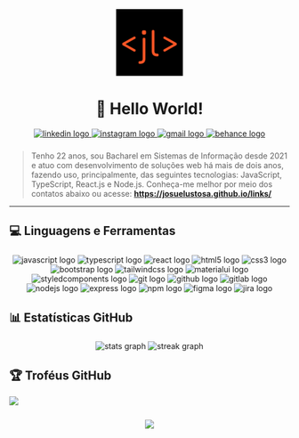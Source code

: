 <div align="center">
    <!-- <img src="logo-josue-lustosa.png" height="75" alt="Josué Lustosa Logo"/> -->
    <img src="favicon-josuelustosa.svg" height="120" alt="Josué Lustosa Logo"/>
</div>

<h1 align="center">👋 Hello World!</h1>

<div align="center">
  <a href="https://linkedin.com/in/josue-lustosa" target="_blank">
    <img src="https://img.shields.io/static/v1?message=LinkedIn&logo=linkedin&label=&color=0077B5&logoColor=white&labelColor=&style=for-the-badge" height="32" alt="linkedin logo"  />
  </a>
  <a href="https://instagram.com/josuelustosa" target="_blank">
    <img src="https://img.shields.io/static/v1?message=Instagram&logo=instagram&label=&color=E4405F&logoColor=white&labelColor=&style=for-the-badge" height="32" alt="instagram logo"  />
  </a>
  <a href="mailto:josuelustosa.job@gmail.com?subject=Ol%C3%A1,%20Josu%C3%A9%20Lustosa" target="_blank">
    <img src="https://img.shields.io/static/v1?message=Gmail&logo=gmail&label=&color=D14836&logoColor=white&labelColor=&style=for-the-badge" height="32" alt="gmail logo"  />
  </a>
  <a href="https://www.behance.net/josuelustosa" target="_blank">
    <img src="https://img.shields.io/static/v1?message=Behance&logo=behance&label=&color=1769ff&logoColor=white&labelColor=&style=for-the-badge" height="32" alt="behance logo"  />
  </a>
</div>

###

> Tenho 22 anos, sou Bacharel em Sistemas de Informação desde 2021 e atuo com desenvolvimento de soluções web há mais de dois anos, fazendo uso, principalmente, das seguintes tecnologias: JavaScript, TypeScript, React.js e Node.js. Conheça-me melhor por meio dos contatos abaixo ou acesse: **https://josuelustosa.github.io/links/**

<hr />

###

<h2 align="left">💻 Linguagens e Ferramentas</h2>

###

<div align="center">
    <img src="https://skillicons.dev/icons?i=js" height="36" alt="javascript logo"/>
    <img src="https://skillicons.dev/icons?i=ts" height="36" alt="typescript logo"/>
    <img src="https://skillicons.dev/icons?i=react" height="36" alt="react logo"/>
    <img src="https://skillicons.dev/icons?i=html" height="36" alt="html5 logo"/>
    <img src="https://skillicons.dev/icons?i=css" height="36" alt="css3 logo"/>
    <img src="https://skillicons.dev/icons?i=bootstrap" height="36" alt="bootstrap logo"/>
    <img src="https://skillicons.dev/icons?i=tailwind" height="36" alt="tailwindcss logo"/>
    <img src="https://skillicons.dev/icons?i=materialui" height="36" alt="materialui logo"/>
    <img src="https://skillicons.dev/icons?i=styledcomponents" height="36" alt="styledcomponents logo"/>
    <img src="https://skillicons.dev/icons?i=git" height="36" alt="git logo"/>
    <img src="https://skillicons.dev/icons?i=github" height="36" alt="github logo"/>
    <img src="https://skillicons.dev/icons?i=gitlab" height="36" alt="gitlab logo"/>
    <img src="https://cdn.jsdelivr.net/gh/devicons/devicon/icons/nodejs/nodejs-original.svg" height="36" alt="nodejs logo" title="Nodejs"/>
    <img src="https://skillicons.dev/icons?i=express" height="36" alt="express logo" title="Express"/>
    <img src="https://cdn.simpleicons.org/npm/CB3837" height="36" alt="npm logo" title="NPM"/>
    <img src="https://skillicons.dev/icons?i=figma" height="36" alt="figma logo" title="Figma"/>
    <img src="https://cdn.jsdelivr.net/gh/devicons/devicon/icons/jira/jira-original.svg" height="36" alt="jira logo" title="Jira"/>
</div>

###

<h2 align="left">📊 Estatísticas GitHub</h2>

###

<div align="center">
  <img src="https://github-readme-stats.vercel.app/api?username=josuelustosa&hide_title=false&hide_rank=true&show_icons=true&include_all_commits=true&count_private=true&disable_animations=false&theme=slateorange&locale=pt-br&hide_border=true&order=1" height="160" alt="stats graph"/>
  <!-- <img src="https://github-readme-stats.vercel.app/api/top-langs?username=josuelustosa&locale=pt-br&hide_title=false&layout=compact&card_width=320&langs_count=10&theme=slateorange&hide_border=true&order=2" height="160" alt="languages graph"/> -->
  <img src="https://streak-stats.demolab.com?user=josuelustosa&locale=pt-br&mode=weekly&theme=slateorange&hide_border=true&border_radius=5&date_format=M j[, Y]&order=3" height="160" alt="streak graph"/>
</div>

<!-- ###

<h2 align="left">🐍 Contributions</h2>

###

<br clear="both">

<img src="https://raw.githubusercontent.com/josuelustosa/josuelustosa/output/snake.svg" alt="Snake animation" />

### -->

###

<h2 align="left">🏆 Troféus GitHub</h2>

![](https://github-profile-trophy.vercel.app/?username=josuelustosa&theme=onedark&no-frame=true&no-bg=false&margin-w=4)

###

<div align="center">
  <img src="https://visitor-badge.laobi.icu/badge?page_id=josuelustosa.josuelustosa&left_color=dimgray&right_color=orangered"  />
</div>

